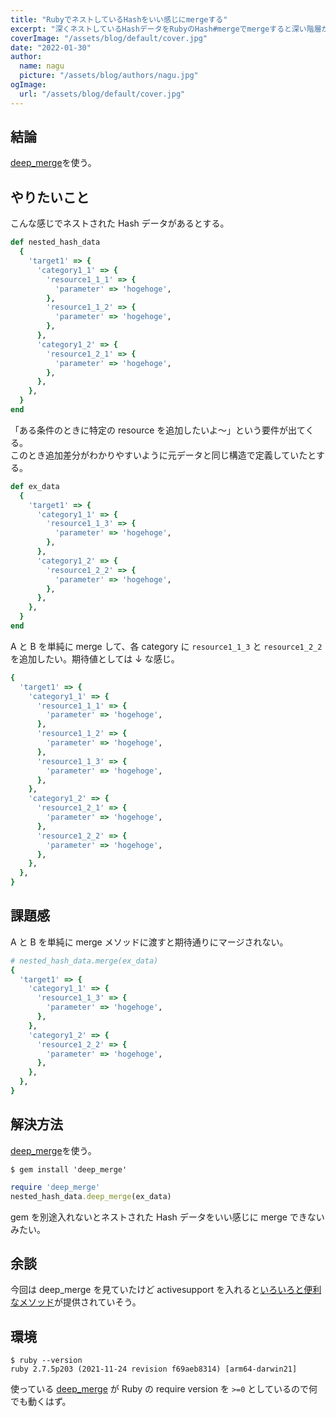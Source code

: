 ```yaml
---
title: "RubyでネストしているHashをいい感じにmergeする"
excerpt: "深くネストしているHashデータをRubyのHash#mergeでmergeすると深い階層が上書きされてしまうので対応を模索した話"
coverImage: "/assets/blog/default/cover.jpg"
date: "2022-01-30"
author:
  name: nagu
  picture: "/assets/blog/authors/nagu.jpg"
ogImage:
  url: "/assets/blog/default/cover.jpg"
---
```


## 結論

[deep_merge](https://rubygems.org/gems/deep_merge/versions/1.2.2)を使う。

## やりたいこと

こんな感じでネストされた Hash データがあるとする。

```ruby
def nested_hash_data
  {
    'target1' => {
      'category1_1' => {
        'resource1_1_1' => {
          'parameter' => 'hogehoge',
        },
        'resource1_1_2' => {
          'parameter' => 'hogehoge',
        },
      },
      'category1_2' => {
        'resource1_2_1' => {
          'parameter' => 'hogehoge',
        },
      },
    },
  }
end
```

「ある条件のときに特定の resource を追加したいよ〜」という要件が出てくる。  
このとき追加差分がわかりやすいように元データと同じ構造で定義していたとする。

```ruby
def ex_data
  {
    'target1' => {
      'category1_1' => {
        'resource1_1_3' => {
          'parameter' => 'hogehoge',
        },
      },
      'category1_2' => {
        'resource1_2_2' => {
          'parameter' => 'hogehoge',
        },
      },
    },
  }
end
```

A と B を単純に merge して、各 category に `resource1_1_3` と `resource1_2_2` を追加したい。期待値としては ↓ な感じ。

```ruby
{
  'target1' => {
    'category1_1' => {
      'resource1_1_1' => {
        'parameter' => 'hogehoge',
      },
      'resource1_1_2' => {
        'parameter' => 'hogehoge',
      },
      'resource1_1_3' => {
        'parameter' => 'hogehoge',
      },
    },
    'category1_2' => {
      'resource1_2_1' => {
        'parameter' => 'hogehoge',
      },
      'resource1_2_2' => {
        'parameter' => 'hogehoge',
      },
    },
  },
}
```

## 課題感

A と B を単純に merge メソッドに渡すと期待通りにマージされない。

```ruby
# nested_hash_data.merge(ex_data)
{
  'target1' => {
    'category1_1' => {
      'resource1_1_3' => {
        'parameter' => 'hogehoge',
      },
    },
    'category1_2' => {
      'resource1_2_2' => {
        'parameter' => 'hogehoge',
      },
    },
  },
}
```

## 解決方法

[deep_merge](https://rubygems.org/gems/deep_merge/versions/1.2.2)を使う。

```shell
$ gem install 'deep_merge'
```

```ruby
require 'deep_merge'
nested_hash_data.deep_merge(ex_data)
```

gem を別途入れないとネストされた Hash データをいい感じに merge できないみたい。

## 余談

今回は deep_merge を見ていたけど activesupport を入れると[いろいろと便利なメソッド](https://railsguides.jp/active_support_core_extensions.html)が提供されていそう。

## 環境

```shell
$ ruby --version
ruby 2.7.5p203 (2021-11-24 revision f69aeb8314) [arm64-darwin21]
```

使っている [deep_merge](https://rubygems.org/gems/deep_merge/versions/1.2.2) が Ruby の require version を `>=0` としているので何でも動くはず。
